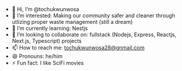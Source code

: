 - 👋 Hi, I’m @tochukwunwosa
- 👀 I’m interested: Making our community safer and cleaner through utlizing proper waste management (still a dream)
- 🌱 I’m currently learning: Nestjs
- 💞️ I’m looking to collaborate on: fullstack (Nodejs, Express, Reactjs, Next.js, Typescript) projects
- 📫 How to reach me: tochukwunwosa28@gnmail.com
- 😄 Pronouns: he/him
- ⚡ Fun fact: I like SciFi movies

<!---
tochukwunwosa/tochukwunwosa is a ✨ special ✨ repository because its `README.md` (this file) appears on your GitHub profile.
You can click the Preview link to take a look at your changes.
--->
